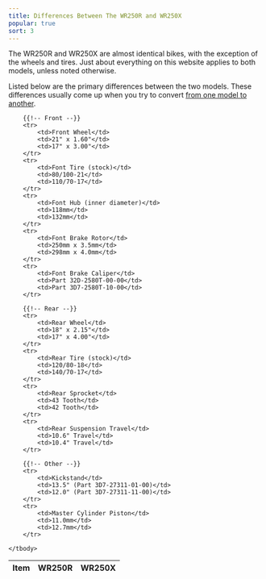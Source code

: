 ```yaml
---
title: Differences Between The WR250R and WR250X
popular: true
sort: 3
---
```


The WR250R and WR250X are almost identical bikes, with the exception of the wheels and tires. Just about everything on this website applies to both models, unless noted otherwise.

Listed below are the primary differences between the two models. These differences usually come up when you try to convert <a href='/articles/wr250r-to-wr250x-conversion-guide'>from one model to another</a>.

<table class='table table-striped data-table'>
	<thead>
		<tr>
			<th>Item</th>
			<th>WR250R</th>
			<th>WR250X</th>
		</tr>
	</thead>
	<tbody>
		
		{{!-- Front --}}
		<tr>
			<td>Front Wheel</td>
			<td>21" x 1.60"</td>
			<td>17" x 3.00"</td>
		</tr>
		<tr>
			<td>Font Tire (stock)</td>
			<td>80/100-21</td>
			<td>110/70-17</td>
		</tr>
		<tr>
			<td>Font Hub (inner diameter)</td>
			<td>118mm</td>
			<td>132mm</td>
		</tr>
		<tr>
			<td>Font Brake Rotor</td>
			<td>250mm x 3.5mm</td>
			<td>298mm x 4.0mm</td>
		</tr>
		<tr>
			<td>Font Brake Caliper</td>
			<td>Part 32D-2580T-00-00</td>
			<td>Part 3D7-2580T-10-00</td>
		</tr>
		
		{{!-- Rear --}}
		<tr>
			<td>Rear Wheel</td>
			<td>18" x 2.15"</td>
			<td>17" x 4.00"</td>
		</tr>
		<tr>
			<td>Rear Tire (stock)</td>
			<td>120/80-18</td>
			<td>140/70-17</td>
		</tr>
		<tr>
			<td>Rear Sprocket</td>
			<td>43 Tooth</td>
			<td>42 Tooth</td>
		</tr>
		<tr>
			<td>Rear Suspension Travel</td>
			<td>10.6" Travel</td>
			<td>10.4" Travel</td>
		</tr>
		
		{{!-- Other --}}
		<tr>
			<td>Kickstand</td>
			<td>13.5" (Part 3D7-27311-01-00)</td>
			<td>12.0" (Part 3D7-27311-11-00)</td>
		</tr>
		<tr>
			<td>Master Cylinder Piston</td>
			<td>11.0mm</td>
			<td>12.7mm</td>
		</tr>
		
	</tbody>
</table>

